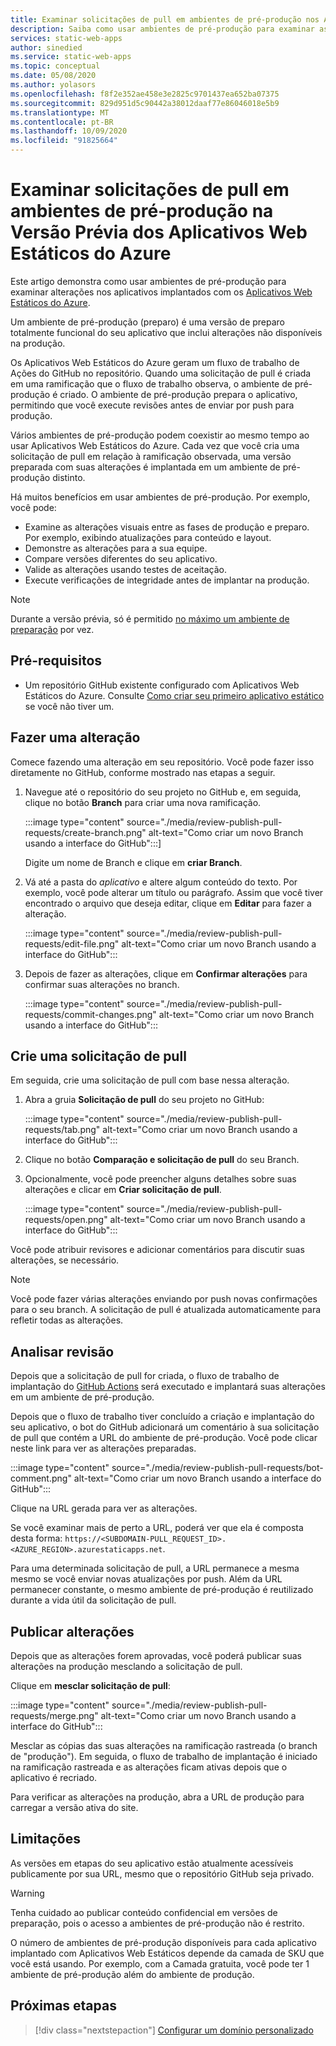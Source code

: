 ```yaml
---
title: Examinar solicitações de pull em ambientes de pré-produção nos Aplicativos Web Estáticos do Azure
description: Saiba como usar ambientes de pré-produção para examinar as alterações de solicitações de pull nos Aplicativos Web Estáticos do Azure.
services: static-web-apps
author: sinedied
ms.service: static-web-apps
ms.topic: conceptual
ms.date: 05/08/2020
ms.author: yolasors
ms.openlocfilehash: f8f2e352ae458e3e2825c9701437ea652ba07375
ms.sourcegitcommit: 829d951d5c90442a38012daaf77e86046018e5b9
ms.translationtype: MT
ms.contentlocale: pt-BR
ms.lasthandoff: 10/09/2020
ms.locfileid: "91825664"
---
```

# <a name="review-pull-requests-in-pre-production-environments-in-azure-static-web-apps-preview"></a>Examinar solicitações de pull em ambientes de pré-produção na Versão Prévia dos Aplicativos Web Estáticos do Azure

Este artigo demonstra como usar ambientes de pré-produção para examinar alterações nos aplicativos implantados com os [Aplicativos Web Estáticos do Azure](overview.md).

Um ambiente de pré-produção (preparo) é uma versão de preparo totalmente funcional do seu aplicativo que inclui alterações não disponíveis na produção.

Os Aplicativos Web Estáticos do Azure geram um fluxo de trabalho de Ações do GitHub no repositório. Quando uma solicitação de pull é criada em uma ramificação que o fluxo de trabalho observa, o ambiente de pré-produção é criado. O ambiente de pré-produção prepara o aplicativo, permitindo que você execute revisões antes de enviar por push para produção.

Vários ambientes de pré-produção podem coexistir ao mesmo tempo ao usar Aplicativos Web Estáticos do Azure. Cada vez que você cria uma solicitação de pull em relação à ramificação observada, uma versão preparada com suas alterações é implantada em um ambiente de pré-produção distinto.

Há muitos benefícios em usar ambientes de pré-produção. Por exemplo, você pode:

- Examine as alterações visuais entre as fases de produção e preparo. Por exemplo, exibindo atualizações para conteúdo e layout.
- Demonstre as alterações para a sua equipe.
- Compare versões diferentes do seu aplicativo.
- Valide as alterações usando testes de aceitação.
- Execute verificações de integridade antes de implantar na produção.

> [!NOTE]
> Durante a versão prévia, só é permitido [no máximo um ambiente de preparação](quotas.md) por vez.

## <a name="prerequisites"></a>Pré-requisitos

- Um repositório GitHub existente configurado com Aplicativos Web Estáticos do Azure. Consulte [Como criar seu primeiro aplicativo estático](getting-started.md) se você não tiver um.

## <a name="make-a-change"></a>Fazer uma alteração

Comece fazendo uma alteração em seu repositório. Você pode fazer isso diretamente no GitHub, conforme mostrado nas etapas a seguir.

1. Navegue até o repositório do seu projeto no GitHub e, em seguida, clique no botão **Branch** para criar uma nova ramificação.

    :::image type="content" source="./media/review-publish-pull-requests/create-branch.png" alt-text="Como criar um novo Branch usando a interface do GitHub":::]

    Digite um nome de Branch e clique em **criar Branch**.

1. Vá até a pasta do _aplicativo_ e altere algum conteúdo do texto. Por exemplo, você pode alterar um título ou parágrafo. Assim que você tiver encontrado o arquivo que deseja editar, clique em **Editar** para fazer a alteração.

    :::image type="content" source="./media/review-publish-pull-requests/edit-file.png" alt-text="Como criar um novo Branch usando a interface do GitHub":::

1. Depois de fazer as alterações, clique em **Confirmar alterações** para confirmar suas alterações no branch.

    :::image type="content" source="./media/review-publish-pull-requests/commit-changes.png" alt-text="Como criar um novo Branch usando a interface do GitHub":::

## <a name="create-a-pull-request"></a>Crie uma solicitação de pull

Em seguida, crie uma solicitação de pull com base nessa alteração.

1. Abra a gruia **Solicitação de pull** do seu projeto no GitHub:

    :::image type="content" source="./media/review-publish-pull-requests/tab.png" alt-text="Como criar um novo Branch usando a interface do GitHub":::

1. Clique no botão **Comparação e solicitação de pull** do seu Branch.

1. Opcionalmente, você pode preencher alguns detalhes sobre suas alterações e clicar em **Criar solicitação de pull**.

    :::image type="content" source="./media/review-publish-pull-requests/open.png" alt-text="Como criar um novo Branch usando a interface do GitHub":::

Você pode atribuir revisores e adicionar comentários para discutir suas alterações, se necessário.

> [!NOTE]
> Você pode fazer várias alterações enviando por push novas confirmações para o seu branch. A solicitação de pull é atualizada automaticamente para refletir todas as alterações.

## <a name="review-changes"></a>Analisar revisão

Depois que a solicitação de pull for criada, o fluxo de trabalho de implantação do [GitHub Actions](https://github.com/features/actions) será executado e implantará suas alterações em um ambiente de pré-produção.

Depois que o fluxo de trabalho tiver concluído a criação e implantação do seu aplicativo, o bot do GitHub adicionará um comentário à sua solicitação de pull que contém a URL do ambiente de pré-produção. Você pode clicar neste link para ver as alterações preparadas.

:::image type="content" source="./media/review-publish-pull-requests/bot-comment.png" alt-text="Como criar um novo Branch usando a interface do GitHub":::

Clique na URL gerada para ver as alterações.

Se você examinar mais de perto a URL, poderá ver que ela é composta desta forma: `https://<SUBDOMAIN-PULL_REQUEST_ID>.<AZURE_REGION>.azurestaticapps.net`.

Para uma determinada solicitação de pull, a URL permanece a mesma mesmo se você enviar novas atualizações por push. Além da URL permanecer constante, o mesmo ambiente de pré-produção é reutilizado durante a vida útil da solicitação de pull.

## <a name="publish-changes"></a>Publicar alterações

Depois que as alterações forem aprovadas, você poderá publicar suas alterações na produção mesclando a solicitação de pull.

Clique em **mesclar solicitação de pull**:

:::image type="content" source="./media/review-publish-pull-requests/merge.png" alt-text="Como criar um novo Branch usando a interface do GitHub":::

Mesclar as cópias das suas alterações na ramificação rastreada (o branch de "produção"). Em seguida, o fluxo de trabalho de implantação é iniciado na ramificação rastreada e as alterações ficam ativas depois que o aplicativo é recriado.

Para verificar as alterações na produção, abra a URL de produção para carregar a versão ativa do site.

## <a name="limitations"></a>Limitações

As versões em etapas do seu aplicativo estão atualmente acessíveis publicamente por sua URL, mesmo que o repositório GitHub seja privado.

> [!WARNING]
> Tenha cuidado ao publicar conteúdo confidencial em versões de preparação, pois o acesso a ambientes de pré-produção não é restrito.

O número de ambientes de pré-produção disponíveis para cada aplicativo implantado com Aplicativos Web Estáticos depende da camada de SKU que você está usando. Por exemplo, com a Camada gratuita, você pode ter 1 ambiente de pré-produção além do ambiente de produção.

## <a name="next-steps"></a>Próximas etapas

> [!div class="nextstepaction"]
> [Configurar um domínio personalizado](custom-domain.md)

